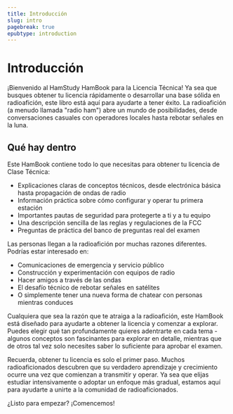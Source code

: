 ```yaml
---
title: Introducción
slug: intro
pagebreak: true
epubtype: introduction
---
```


# Introducción

¡Bienvenido al HamStudy HamBook para la Licencia Técnica! Ya sea que busques obtener tu licencia rápidamente o desarrollar una base sólida en radioafición, este libro está aquí para ayudarte a tener éxito. La radioafición (a menudo llamada "radio ham") abre un mundo de posibilidades, desde conversaciones casuales con operadores locales hasta rebotar señales en la luna.

## Qué hay dentro

Este HamBook contiene todo lo que necesitas para obtener tu licencia de Clase Técnica:

- Explicaciones claras de conceptos técnicos, desde electrónica básica hasta propagación de ondas de radio
- Información práctica sobre cómo configurar y operar tu primera estación
- Importantes pautas de seguridad para protegerte a ti y a tu equipo
- Una descripción sencilla de las reglas y regulaciones de la FCC
- Preguntas de práctica del banco de preguntas real del examen

Las personas llegan a la radioafición por muchas razones diferentes. Podrías estar interesado en:
- Comunicaciones de emergencia y servicio público
- Construcción y experimentación con equipos de radio
- Hacer amigos a través de las ondas
- El desafío técnico de rebotar señales en satélites
- O simplemente tener una nueva forma de chatear con personas mientras conduces

Cualquiera que sea la razón que te atraiga a la radioafición, este HamBook está diseñado para ayudarte a obtener la licencia y comenzar a explorar. Puedes elegir qué tan profundamente quieres adentrarte en cada tema - algunos conceptos son fascinantes para explorar en detalle, mientras que de otros tal vez solo necesites saber lo suficiente para aprobar el examen.

Recuerda, obtener tu licencia es solo el primer paso. Muchos radioaficionados descubren que su verdadero aprendizaje y crecimiento ocurre una vez que comienzan a transmitir y operar. Ya sea que elijas estudiar intensivamente o adoptar un enfoque más gradual, estamos aquí para ayudarte a unirte a la comunidad de radioaficionados.

¿Listo para empezar? ¡Comencemos!